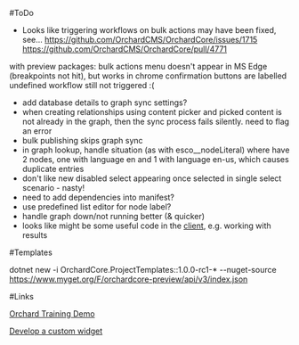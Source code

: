#ToDo

* Looks like triggering workflows on bulk actions may have been fixed, see...
https://github.com/OrchardCMS/OrchardCore/issues/1715
https://github.com/OrchardCMS/OrchardCore/pull/4771

with preview packages:
bulk actions menu doesn't appear in MS Edge (breakpoints not hit), but works in chrome
confirmation buttons are labelled undefined
workflow still not triggered :(

* add database details to graph sync settings?
* when creating relationships using content picker and picked content is not already in the graph, then the sync process fails silently. need to flag an error
* bulk publishing skips graph sync
* in graph lookup, handle situation (as with esco__nodeLiteral) where have 2 nodes, one with language en and 1 with language en-us, which causes duplicate entries
* don't like new disabled select appearing once selected in single select scenario - nasty!
* need to add dependencies into manifest?
* use predefined list editor for node label?
* handle graph down/not running better (& quicker)
* looks like might be some useful code in the [client](https://github.com/Readify/Neo4jClient), e.g. working with results

#Templates

dotnet new -i OrchardCore.ProjectTemplates::1.0.0-rc1-* --nuget-source https://www.myget.org/F/orchardcore-preview/api/v3/index.json

#Links

[Orchard Training Demo](https://github.com/Lombiq/Orchard-Training-Demo-Module/blob/orchard-core/StartLearningHere.md)

[Develop a custom widget](https://www.davidhayden.me/blog/develop-a-custom-widget-in-orchard-core-cms)
